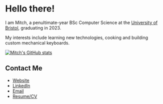 # Hello there!

I am Mitch, a penultimate-year BSc Computer Science at the [University of Bristol][1], graduating in 2023. 

My interests include learning new technologies, cooking and building custom mechanical keyboards.


[![Mitch's GitHub stats](https://github-readme-stats.vercel.app/api?username=mitchlui&theme=dark&show_icons=true&count_private=true&icon_color=ffffff&bg_color=0d1117&hide_border=true)](https://github.com/anuraghazra/github-readme-stats)

## Contact Me

- [Website][2]
- [LinkedIn][3]
- [Email][4]
- [Resume/CV][5]

[1]:https://www.bristol.ac.uk
[2]:https://mitchlui.dev
[3]:https://www.linkedin.com/in/mitchlui/
[4]:mailto:mitch@mitchLui.dev
[5]:https://mitchlui.dev/cv.pdf